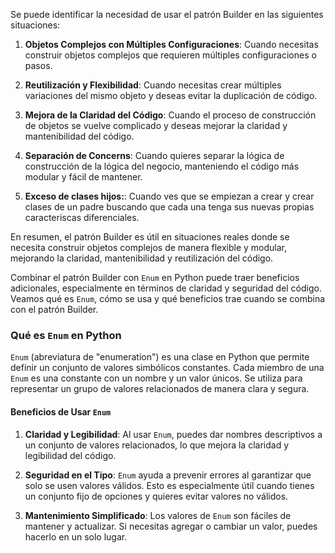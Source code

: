 
Se puede identificar la necesidad de usar el patrón Builder en las siguientes situaciones:

1. **Objetos Complejos con Múltiples Configuraciones**: Cuando necesitas construir objetos complejos que requieren múltiples configuraciones o pasos.
    
2. **Reutilización y Flexibilidad**: Cuando necesitas crear múltiples variaciones del mismo objeto y deseas evitar la duplicación de código.
    
3. **Mejora de la Claridad del Código**: Cuando el proceso de construcción de objetos se vuelve complicado y deseas mejorar la claridad y mantenibilidad del código.
    
4. **Separación de Concerns**: Cuando quieres separar la lógica de construcción de la lógica del negocio, manteniendo el código más modular y fácil de mantener.
    
5. **Exceso de clases hijos:**: Cuando ves que se empiezan a crear y crear clases de un padre buscando que cada una tenga sus nuevas propias caracteriscas diferenciales.

En resumen, el patrón Builder es útil en situaciones reales donde se necesita construir objetos complejos de manera flexible y modular, mejorando la claridad, mantenibilidad y reutilización del código.

Combinar el patrón Builder con `Enum` en Python puede traer beneficios adicionales, especialmente en términos de claridad y seguridad del código. Veamos qué es `Enum`, cómo se usa y qué beneficios trae cuando se combina con el patrón Builder.

### Qué es `Enum` en Python

`Enum` (abreviatura de "enumeration") es una clase en Python que permite definir un conjunto de valores simbólicos constantes. Cada miembro de una `Enum` es una constante con un nombre y un valor únicos. Se utiliza para representar un grupo de valores relacionados de manera clara y segura.

#### Beneficios de Usar `Enum`

1. **Claridad y Legibilidad**: Al usar `Enum`, puedes dar nombres descriptivos a un conjunto de valores relacionados, lo que mejora la claridad y legibilidad del código.
    
2. **Seguridad en el Tipo**: `Enum` ayuda a prevenir errores al garantizar que solo se usen valores válidos. Esto es especialmente útil cuando tienes un conjunto fijo de opciones y quieres evitar valores no válidos.
    
3. **Mantenimiento Simplificado**: Los valores de `Enum` son fáciles de mantener y actualizar. Si necesitas agregar o cambiar un valor, puedes hacerlo en un solo lugar.